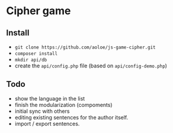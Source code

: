 # Cipher game

## Install

- `git clone https://github.com/aoloe/js-game-cipher.git`
- `composer install`
- `mkdir api/db`
- create the `api/config.php` file (based on `api/config-demo.php`)

## Todo

- show the language in the list
- finish the modularization (compoments)
- initial sync with others
- editing existing sentences for the author itself.
- import / export sentences.
